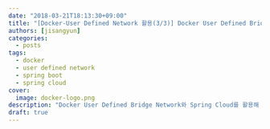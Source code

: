 ```yaml
---
date: "2018-03-21T18:13:30+09:00"
title: "[Docker-User Defined Network 활용(3/3)] Docker User Defined Bridge Network with Spring Cloud"
authors: [jisangyun]
categories:
  - posts
tags:
  - docker
  - user defined network
  - spring boot
  - spring cloud
cover:
  image: docker-logo.png
description: "Docker User Defined Bridge Network와 Spring Cloud를 활용해 최소 단위의 시스템을 구성합니다."
draft: true
---
```


